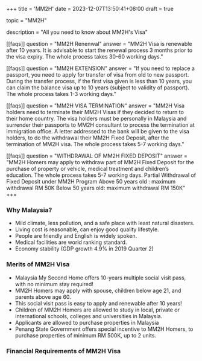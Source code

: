 +++
title = 'MM2H'
date = 2023-12-07T13:50:41+08:00
draft = true

topic = "MM2H"

description = "All you need to know about MM2H's Visa"

[[faqs]]
question = "MM2H Renenwal"
answer = "MM2H Visa is renewable after 10 years. It is advisable to start the renewal process 3 months prior to the visa expiry. The whole process takes 30-60 working days."

[[faqs]]
question = "MM2H EXTENSION"
answer = "If you need to replace a passport, you need to apply for transfer of visa from old to new passport. During the transfer process, if the first visa given is less than 10 years, you can claim the balance visa up to 10 years (subject to validity of passport). The whole process takes 1-3 working days."

[[faqs]]
question = "MM2H VISA TERMINATION"
answer = "MM2H Visa holders need to terminate their MM2H Visas if they decided to return to their home country. The visa holders must be personally in Malaysia and surrender their passports to MM2H consultant to process the termination at immigration office. A letter addressed to the bank will be given to the visa holders, to do the withdrawal their MM2H Fixed Deposit, after the termination of MM2H visa. The whole process takes 5-7 working days."

[[faqs]]
question = "WITHDRAWAL OF MM2H FIXED DEPOSIT"
answer = "MM2H Homers may apply to withdraw part of MM2H Fixed Deposit for the purchase of property or vehicle, medical treatment and children’s education. The whole process takes 5-7 working days. Partial Withdrawal of Fixed Deposit under MM2H Program Above 50 years old : maximum withdrawal RM 50K Below 50 years old: maximum withdrawal RM 150K"
+++

### Why Malaysia?

* Mild climate, less pollution, and a safe place with least natural disasters.
* Living cost is reasonable, can enjoy good quality lifestyle.
* People are friendly and English is widely spoken.
* Medical facilities are world ranking standard.
* Economy stability (GDP growth 4.9% in 2019 Quarter 2)

### Merits of MM2H Visa

* Malaysia My Second Home offers 10-years multiple social visit pass, with no minimum stay required!
* MM2H Homers may apply with spouse, children below age 21, and parents above age 60.
* This social visit pass is easy to apply and renewable after 10 years!
* Children of MM2H Homers are allowed to study in local, private or international schools, colleges and universities in Malaysia.
* Applicants are allowed to purchase properties in Malaysia
* Penang State Government offers special incentive to MM2H Homers, to purchase properties of minimum RM 500K, up to 2 units.

### Financial Requirements of MM2H Visa
<!-- 
TO EDIT TABLE, GO TO ACTUAL HTML FILE
|                                          | **AGE ABOVE 50 YEARS OLD**       | **AGE 35 TO 49 YEARS OLD** |
| :---------                               |  :----------------------------:  |  :----------------------:  |
| **Income**                               | RM40K/Month                      | RM40/Month                 |
| **Liquid Assests**                       | RM 1.5 MIL                       | Here's this                |
| **Fixed Deposit Upon Arrival**           | RM 1 Million                     | RM 1 Million               |
| **Additional deposit per dependant**     | -                                | RM50K/Per Dependant        |

**Primary Financial Proof**    : Cash, Time Deposit

**Secondary Financial Proof**  : Investment funds, bonds, and insurance investments -->
